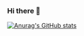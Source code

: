 ### Hi there 👋

[![Anurag's GitHub stats](https://github-readme-stats.vercel.app/api?username=Will-Bee)](https://github.com/anuraghazra/github-readme-stats)
